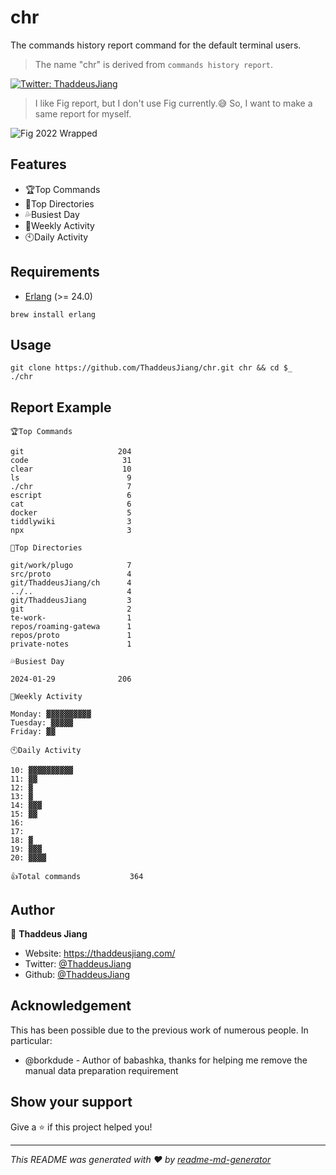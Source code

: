 # chr

The commands history report command for the default terminal users.

> The name "chr" is derived from `commands history report`.

[![Twitter: ThaddeusJiang](https://img.shields.io/twitter/follow/ThaddeusJiang.svg?style=social)](https://twitter.com/ThaddeusJiang)

> I like Fig report, but I don't use Fig currently.😅
> So, I want to make a same report for myself.

![Fig 2022 Wrapped](https://pbs.twimg.com/media/FkqSV8hXoAEXqON?format=png&name=small)

## Features

- 🏆Top Commands
- 📂Top Directories
- 💦Busiest Day
- 📅Weekly Activity
- 🕙Daily Activity

## Requirements

- [Erlang](https://www.erlang.org/) (>= 24.0)

```shell
brew install erlang
```

## Usage

```shell
git clone https://github.com/ThaddeusJiang/chr.git chr && cd $_
./chr
```

## Report Example

```
🏆Top Commands

git                     204
code                     31
clear                    10
ls                        9
./chr                     7
escript                   6
cat                       6
docker                    5
tiddlywiki                3
npx                       3

📂Top Directories

git/work/plugo            7
src/proto                 4
git/ThaddeusJiang/ch      4
../..                     4
git/ThaddeusJiang         3
git                       2
te-work-                  1
repos/roaming-gatewa      1
repos/proto               1
private-notes             1

💦Busiest Day

2024-01-29              206

📅Weekly Activity

Monday: ▓▓▓▓▓▓▓▓▓▓
Tuesday: ▓▓▓▓▓
Friday: ▓▓

🕙Daily Activity

10: ▓▓▓▓▓▓▓▓▓▓
11: ▓▓
12: ▓
13: ▓
14: ▓▓▓
15: ▓▓
16:
17:
18: ▓
19: ▓▓▓
20: ▓▓▓▓

👍Total commands           364
```

## Author

👤 **Thaddeus Jiang**

- Website: https://thaddeusjiang.com/
- Twitter: [@ThaddeusJiang](https://twitter.com/ThaddeusJiang)
- Github: [@ThaddeusJiang](https://github.com/ThaddeusJiang)

## Acknowledgement

This has been possible due to the previous work of numerous people. In particular:

- @borkdude - Author of babashka, thanks for helping me remove the manual data preparation requirement

## Show your support

Give a ⭐️ if this project helped you!

---

_This README was generated with ❤️ by [readme-md-generator](https://github.com/kefranabg/readme-md-generator)_
